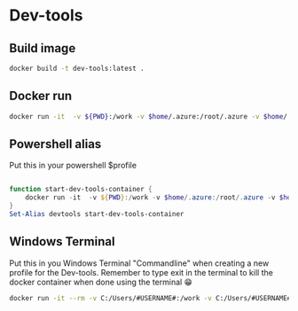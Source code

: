 # Dev-tools

## Build image

``` bash
docker build -t dev-tools:latest .

```

## Docker run

``` bash
docker run -it  -v ${PWD}:/work -v $home/.azure:/root/.azure -v $home/.kube:/root/.kube -v /var/run/docker.sock:/var/run/docker.sock --net host --rm --workdir /work dev-tools:latest
```

## Powershell alias

Put this in your powershell $profile

``` powershell

function start-dev-tools-container {  
    docker run -it  -v ${PWD}:/work -v $home/.azure:/root/.azure -v $home/.kube:/root/.kube --net host --rm --workdir /work dev-tools:latest
}
Set-Alias devtools start-dev-tools-container

```

## Windows Terminal

Put this in you Windows Terminal "Commandline" when creating a new profile for the Dev-tools. Remember to type exit in the terminal to kill the docker container when done using the terminal 😁

``` bash
docker run -it --rm -v C:/Users/#USERNAME#:/work -v C:/Users/#USERNAME#/.azure:/root/.azure -v C:/Users/#USERNAME#/.kube:/root/.kube -v C:/Users/#USERNAME#/.minikube:/root/.minikube --rm --workdir /work dev-tools:latest
```
